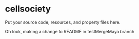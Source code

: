 # cellsociety 

Put your source code, resources, and property files here.

Oh look, making a change to README in testMergeMaya branch
